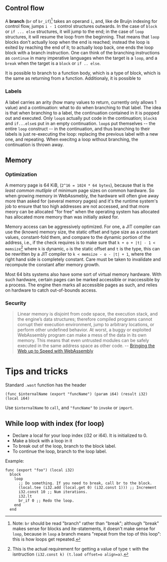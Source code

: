 Control flow
------------

A **branch** (`br` of `br_if`)[^3] takes an operand `i`, and, like de Bruijn indexing for control flow, jumps `i - 1` control structures outwards.
In the case of `block` or `if ... else` structures, it will jump to the end; in the case of `loop` structures, it will resume the loop from the beginning. That means that `loop` blocks don't actually loop when the end is reached; instead the loop is exited by reaching the end of it; to actually loop back, one ends the loop block with a branch instruction.
One can think of the branching instructions as `continue` in many imperative languages when the target is a `loop`, and a `break` when the target is a `block` or `if .. else`.

It is possible to branch to a function body, which is a type of block, which is the same as returning from a function.
Additionaly, it is possible to 


### Labels

A label carries an arity (how many values to return, currently only allows 1 value) and a continuation: what to do when branching to that label.
The idea is that when branching to a label, the continuation contained in it is popped out and executed.
Only `loop`s actually put code in the continuation; `block`s and `if...else`s put in an empty continuation.
`loop`s put themselves -- the entire `loop` construct -- in the continuation, and thus branching to their labels is just re-executing the loop: replacing the previous label with a new one, and repeating.
When execitng a loop without branching, the continuation is thrown away.

Memory
------

### Optimization

A memory page is 64 KiB, (`2^16 = 1024 * 64 bytes`), because that is the *least common mutliple* of minimum page sizes on common hardware. So when growing memory in WebAssmebly, the hardware will often give away more than asked for (several memory pages) and it's the runtime system's job to ensure that too high addresses are not accessed, and that more meory can be allocated "for free" when the operating system has allocated has allocated more memory than was initially asked for.

Memory access can be aggressively optimized.
For one, a JIT compiler can use the (known) memory size, the static offset and type size as a constant values, constant-fold them, and compare to the dynamic portion of the address, i.e., if the check requires is to make sure that `k + o + |t| - 1 < memsize`[^1]  where `k` is dynamic, `o` is the static offset and `t` is the type, this can be rewritten by a JIT compiler to `k < memsize - o - |t| + 1`, where the right hand side is completely constant.
Care must be taken to invalidate and recompute the constant after memory growth.

Most 64 bits systems also have some sort of virtual memory hardware.
With such hardware, certain pages can be marked accessible or inaccessible by a process.
The engine then marks all accessible pages as such, and relies on hardware to catch out-of-bounds access.

### Security

> Linear memory is disjoint from code space, the execution stack, and the engine’s data structures; therefore compiled programs cannot corrupt their execution environment, jump to arbitrary locations, or perform other undefined behavior. At worst, a buggy or exploited WebAssembly program can make a mess of the data in its own memory. This means that even untrusted modules can be safely executed in the same address space as other code.
-- [Bringing the Web up to Speed with WebAssembly](https://people.mpi-sws.org/~rossberg/papers/Haas,%20Rossberg,%20Schuff,%20Titzer,%20Gohman,%20Wagner,%20Zakai,%20Bastien,%20Holman%20-%20Bringing%20the%20Web%20up%20to%20Speed%20with%20WebAssembly.pdf)

[^1]: This is the actual requirement for getting a value of type `t` with the isntruction `(i32.const k) (t.load offset=o align=a)`.

[^3]: Note: `br` should be read "branch" rather than "break"; although "break" makes sense for blocks and ite-statements, it doesn't make sense for `loop`, because in `loop` a branch means "repeat from the top of this loop": this is how loops get repeated.

Tips and tricks
===============

Standard `.wast` function has the header
```
(func $internalName (export "funcName") (param i64) (result i32) (local i64)
```

Use `$internalName` to `call`, and `"funcName"` to `invoke` or `import`.


While loop with index (for loop)
--------------------------------

- Declare a local for your loop index (i32 or i64). It is initialized to 0.
- Make a block with a loop in it
- To break out of the loop, branch to the block label.
- To continue the loop, branch to the loop label.

Example:

```
func (export "foo") (local i32)
  block
    loop
      ;; Do something. If you need to break, call br to the block.
      (local.tee (i32.add (local.get 0) (i32.const 1))) ;; Increment
      i32.const 10 ;; Num iterations.
      i32.lt
      br_if 0 ;; Redo the loop.
    end
  end
```
